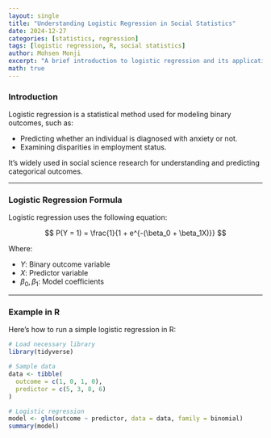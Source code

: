 ```yaml
---
layout: single
title: "Understanding Logistic Regression in Social Statistics"
date: 2024-12-27
categories: [statistics, regression]
tags: [logistic regression, R, social statistics]
author: Mohsen Monji
excerpt: "A brief introduction to logistic regression and its applications in social statistics, with examples in R."
math: true
---
```


### Introduction

Logistic regression is a statistical method used for modeling binary outcomes, such as:

- Predicting whether an individual is diagnosed with anxiety or not.
- Examining disparities in employment status.

It’s widely used in social science research for understanding and predicting categorical outcomes.

---

### Logistic Regression Formula

Logistic regression uses the following equation:

$$
P(Y = 1) = \frac{1}{1 + e^{-(\beta_0 + \beta_1X)}}
$$

Where:
- $Y$: Binary outcome variable  
- $X$: Predictor variable  
- $\beta_0, \beta_1$: Model coefficients  

---

### Example in R

Here’s how to run a simple logistic regression in R:

```r
# Load necessary library
library(tidyverse)

# Sample data
data <- tibble(
  outcome = c(1, 0, 1, 0),
  predictor = c(5, 3, 8, 6)
)

# Logistic regression
model <- glm(outcome ~ predictor, data = data, family = binomial)
summary(model)